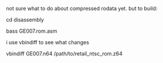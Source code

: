 not sure what to do about compressed rodata yet. but to build:


cd disassembly 


bass GE007.rom.asm 



i use vbindiff to see what changes 


vbindiff GE007.n64 /path/to/retail_ntsc_rom.z64
